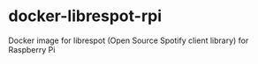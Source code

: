 # docker-librespot-rpi
Docker image for librespot (Open Source Spotify client library) for Raspberry Pi
